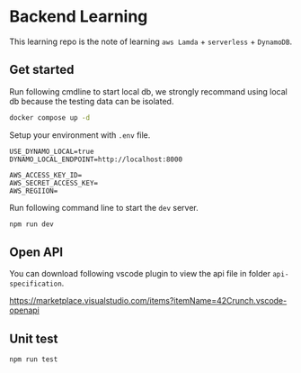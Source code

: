 # Backend Learning

This learning repo is the note of learning `aws Lamda` + `serverless` + `DynamoDB`.

## Get started

Run following cmdline to start local db, we strongly recommand using local db because the testing data can be isolated.

```sh
docker compose up -d
```

Setup your environment with `.env` file.

```.env
USE_DYNAMO_LOCAL=true
DYNAMO_LOCAL_ENDPOINT=http://localhost:8000

AWS_ACCESS_KEY_ID=
AWS_SECRET_ACCESS_KEY=
AWS_REGIION=
```

Run following command line to start the `dev` server.

```sh
npm run dev
```

## Open API

You can download following vscode plugin to view the api file in folder `api-specification`.

https://marketplace.visualstudio.com/items?itemName=42Crunch.vscode-openapi

## Unit test

```sh
npm run test
```
